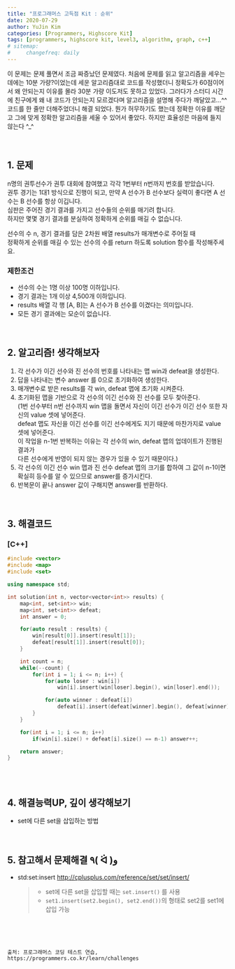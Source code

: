 ```yaml
---
title: "프로그래머스 고득점 Kit : 순위"
date: 2020-07-29
author: YuJin Kim
categories: [Programmers, Highscore Kit]
tags: [programmers, highscore kit, level3, algorithm, graph, c++]
# sitemap:
#     changefreq: daily
---
```


이 문제는 문제 풀면서 조금 짜증났던 문제였다. 처음에 문제를 읽고 알고리즘을 세우는 데에는 10분 가량?이었는데 세운 알고리즘대로 코드를 작성했더니 정확도가 60점이어서 왜 안되는지 이유를 몰라 30분 가량 이도저도 못하고 있었다. 그러다가 스터디 시간에 친구에게 왜 내 코드가 안되는지 모르겠다며 알고리즘을 설명해 주다가 깨달았고...^^ 코드를 한 줄만 더해주었더니 해결 되었다. 뭔가 허무하기도 했는데 정확한 이유를 깨닫고 그에 맞게 정확한 알고리즘을 세울 수 있어서 좋았다. 하지만 효율성은 마음에 들지 않는다 ^\_^  
<br/>
<br/>

## 1. 문제

n명의 권투선수가 권투 대회에 참여했고 각각 1번부터 n번까지 번호를 받았습니다.  
권투 경기는 1대1 방식으로 진행이 되고, 만약 A 선수가 B 선수보다 실력이 좋다면 A 선수는 B 선수를 항상 이깁니다.  
심판은 주어진 경기 결과를 가지고 선수들의 순위를 매기려 합니다.  
하지만 몇몇 경기 결과를 분실하여 정확하게 순위를 매길 수 없습니다.

선수의 수 n, 경기 결과를 담은 2차원 배열 results가 매개변수로 주어질 때  
정확하게 순위를 매길 수 있는 선수의 수를 return 하도록 solution 함수를 작성해주세요.

### 제한조건

- 선수의 수는 1명 이상 100명 이하입니다.
- 경기 결과는 1개 이상 4,500개 이하입니다.
- results 배열 각 행 [A, B]는 A 선수가 B 선수를 이겼다는 의미입니다.
- 모든 경기 결과에는 모순이 없습니다.
  <br/><br/><br/>

## 2. 알고리즘! 생각해보자

1. 각 선수가 이긴 선수와 진 선수의 번호를 나타내는 맵 win과 defeat을 생성한다.
2. 답을 나타내는 변수 answer 를 0으로 초기화하여 생성한다.
3. 매개변수로 받은 results를 각 win, defeat 맵에 초기화 시켜준다.
4. 초기화된 맵을 기반으로 각 선수의 이긴 선수와 진 선수를 모두 찾아준다.  
   (1번 선수부터 n번 선수까지 win 맵을 돌면서 자신이 이긴 선수가 이긴 선수 또한 자신의 value 셋에 넣어준다.  
   defeat 맵도 자신을 이긴 선수를 이긴 선수에게도 지기 때문에 마찬가지로 value 셋에 넣어준다.  
   이 작업을 n-1번 반복하는 이유는 각 선수의 win, defeat 맵의 업데이트가 진행된 결과가  
   다른 선수에게 반영이 되지 않는 경우가 있을 수 있기 때문이다.)
5. 각 선수의 이긴 선수 win 맵과 진 선수 defeat 맵의 크기를 합하여 그 값이 n-1이면 확실히 등수를 알 수 있으므로 answer를 증가시킨다.
6. 반복문이 끝나 answer 값이 구해지면 answer를 반환하다.  
   <br/><br/>

## 3. 해결코드

### [C++]

```c++
#include <vector>
#include <map>
#include <set>

using namespace std;

int solution(int n, vector<vector<int>> results) {
    map<int, set<int>> win;
    map<int, set<int>> defeat;
    int answer = 0;

    for(auto result : results) {
        win[result[0]].insert(result[1]);
        defeat[result[1]].insert(result[0]);
    }

    int count = n;
    while(--count) {
        for(int i = 1; i <= n; i++) {
            for(auto loser : win[i])
                win[i].insert(win[loser].begin(), win[loser].end());

            for(auto winner : defeat[i])
                defeat[i].insert(defeat[winner].begin(), defeat[winner].end());
        }
    }

    for(int i = 1; i <= n; i++)
        if(win[i].size() + defeat[i].size() == n-1) answer++;

    return answer;
}
```

<br/><br/>

## 4. 해결능력UP, 깊이 생각해보기

- set에 다른 set을 삽입하는 방법
  <br/><br/><br/>

## 5. 참고해서 문제해결 ٩( ᐛ )و

- std:set:insert <http://cplusplus.com/reference/set/set/insert/>
  > - set에 다른 set을 삽입할 때는 `set.insert()` 를 사용
  > - `set1.insert(set2.begin(), set2.end())`의 형태로 set2를 set1에 삽입 가능

<br/><br/><br/>

```
출처: 프로그래머스 코딩 테스트 연습, https://programmers.co.kr/learn/challenges
```
